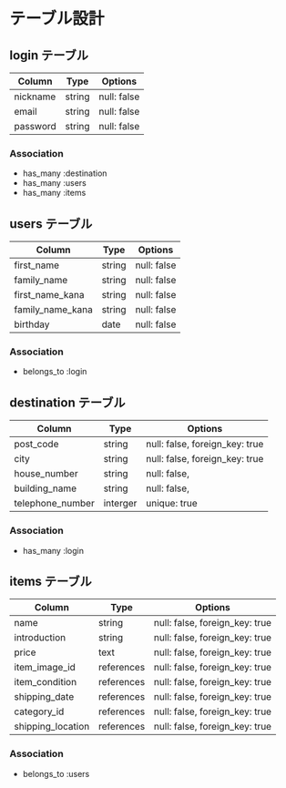 # テーブル設計

## login テーブル

| Column    | Type   | Options     |
| --------  | ------ | ----------- |
| nickname  | string | null: false |
| email     | string | null: false |
| password  | string | null: false |

### Association

- has_many :destination
- has_many :users 
- has_many :items

## users テーブル

| Column           | Type   | Options     |
| ------           | ------ | ----------- |
| first_name       | string | null: false |
| family_name      | string | null: false |
| first_name_kana  | string | null: false |
| family_name_kana | string | null: false |
| birthday         | date   | null: false |

### Association

- belongs_to :login

## destination テーブル

| Column           | Type       | Options                        |
| ------           | ---------- | ------------------------------ |
| post_code        | string     | null: false, foreign_key: true |
| city             | string     | null: false, foreign_key: true |
| house_number     | string     | null: false,                   |
| building_name    | string     | null: false,                   |
| telephone_number | interger   | unique: true                   |

### Association

- has_many :login

## items テーブル

| Column            | Type       | Options                        |
| -------           | ---------- | ------------------------------ |
| name              | string     | null: false, foreign_key: true |
| introduction      | string     | null: false, foreign_key: true |
| price             | text       | null: false, foreign_key: true |
| item_image_id     | references | null: false, foreign_key: true |
| item_condition    | references | null: false, foreign_key: true |
| shipping_date     | references | null: false, foreign_key: true |
| category_id       | references | null: false, foreign_key: true |
| shipping_location | references | null: false, foreign_key: true |

### Association

- belongs_to :users